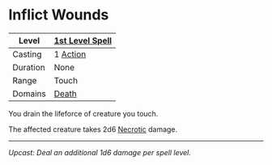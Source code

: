 # Inflict Wounds

| Level    | [1st Level Spell](1st%20Level%20Spells.md)          |
| -------- | --------------------------------------------------- |
| Casting  | 1 [Action](../../../../Game%20Procedures/Core%20Procedures/Action.md) |
| Duration | None                                                |
| Range    | Touch                                               |
| Domains  | [Death](../../Spell%20Domains/Death.md)          |

You drain the lifeforce of creature you touch.

The affected creature takes 2d6 [Necrotic](../../../../Game%20Procedures/Combat/Damage/Damage%20Types/Necrotic.md) damage.

---
*Upcast: Deal an additional 1d6 damage per spell level.*
